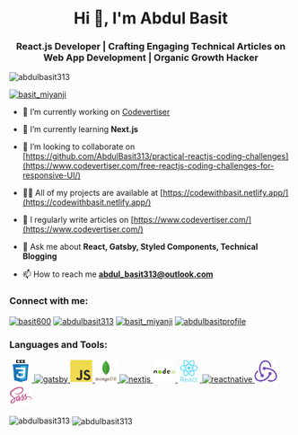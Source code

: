 <h1 align="center">Hi 👋, I'm Abdul Basit</h1>
<h3 align="center">React.js Developer | Crafting Engaging Technical Articles on Web App Development | Organic Growth Hacker</h3>

<p align="left"> <img src="https://komarev.com/ghpvc/?username=abdulbasit313&label=Profile%20views&color=0e75b6&style=flat" alt="abdulbasit313" /> </p>

<p align="left"> <a href="https://twitter.com/basit_miyanji" target="blank"><img src="https://img.shields.io/twitter/follow/basit_miyanji?logo=twitter&style=for-the-badge" alt="basit_miyanji" /></a> </p>

- 🔭 I’m currently working on [Codevertiser](https://www.codevertiser.com/)

- 🌱 I’m currently learning **Next.js**

- 👯 I’m looking to collaborate on [https://github.com/AbdulBasit313/practical-reactjs-coding-challenges](https://www.codevertiser.com/free-reactjs-coding-challenges-for-responsive-UI/)

- 👨‍💻 All of my projects are available at [https://codewithbasit.netlify.app/](https://codewithbasit.netlify.app/)

- 📝 I regularly write articles on [https://www.codevertiser.com/](https://www.codevertiser.com/)

- 💬 Ask me about **React, Gatsby, Styled Components, Technical Blogging**

- 📫 How to reach me **abdul_basit313@outlook.com**

<h3 align="left">Connect with me:</h3>
<p align="left">
<a href="https://codepen.io/basit600" target="blank"><img align="center" src="https://raw.githubusercontent.com/rahuldkjain/github-profile-readme-generator/master/src/images/icons/Social/codepen.svg" alt="basit600" height="30" width="40" /></a>
<a href="https://dev.to/abdulbasit313" target="blank"><img align="center" src="https://raw.githubusercontent.com/rahuldkjain/github-profile-readme-generator/master/src/images/icons/Social/devto.svg" alt="abdulbasit313" height="30" width="40" /></a>
<a href="https://twitter.com/basit_miyanji" target="blank"><img align="center" src="https://raw.githubusercontent.com/rahuldkjain/github-profile-readme-generator/master/src/images/icons/Social/twitter.svg" alt="basit_miyanji" height="30" width="40" /></a>
<a href="https://linkedin.com/in/abdulbasitprofile" target="blank"><img align="center" src="https://raw.githubusercontent.com/rahuldkjain/github-profile-readme-generator/master/src/images/icons/Social/linked-in-alt.svg" alt="abdulbasitprofile" height="30" width="40" /></a>
</p>


<h3 align="left">Languages and Tools:</h3>
<p align="left"> <a href="https://www.w3schools.com/css/" target="_blank" rel="noreferrer"> <img src="https://raw.githubusercontent.com/devicons/devicon/master/icons/css3/css3-original-wordmark.svg" alt="css3" width="40" height="40"/> </a> <a href="https://www.gatsbyjs.com/" target="_blank" rel="noreferrer"> <img src="https://www.vectorlogo.zone/logos/gatsbyjs/gatsbyjs-icon.svg" alt="gatsby" width="40" height="40"/> </a> <a href="https://developer.mozilla.org/en-US/docs/Web/JavaScript" target="_blank" rel="noreferrer"> <img src="https://raw.githubusercontent.com/devicons/devicon/master/icons/javascript/javascript-original.svg" alt="javascript" width="40" height="40"/> </a> <a href="https://www.mongodb.com/" target="_blank" rel="noreferrer"> <img src="https://raw.githubusercontent.com/devicons/devicon/master/icons/mongodb/mongodb-original-wordmark.svg" alt="mongodb" width="40" height="40"/> </a> <a href="https://nextjs.org/" target="_blank" rel="noreferrer"> <img src="https://cdn.worldvectorlogo.com/logos/nextjs-2.svg" alt="nextjs" width="40" height="40"/> </a> <a href="https://nodejs.org" target="_blank" rel="noreferrer"> <img src="https://raw.githubusercontent.com/devicons/devicon/master/icons/nodejs/nodejs-original-wordmark.svg" alt="nodejs" width="40" height="40"/> </a> <a href="https://reactjs.org/" target="_blank" rel="noreferrer"> <img src="https://raw.githubusercontent.com/devicons/devicon/master/icons/react/react-original-wordmark.svg" alt="react" width="40" height="40"/> </a> <a href="https://reactnative.dev/" target="_blank" rel="noreferrer"> <img src="https://reactnative.dev/img/header_logo.svg" alt="reactnative" width="40" height="40"/> </a> <a href="https://redux.js.org" target="_blank" rel="noreferrer"> <img src="https://raw.githubusercontent.com/devicons/devicon/master/icons/redux/redux-original.svg" alt="redux" width="40" height="40"/> </a> <a href="https://sass-lang.com" target="_blank" rel="noreferrer"> <img src="https://raw.githubusercontent.com/devicons/devicon/master/icons/sass/sass-original.svg" alt="sass" width="40" height="40"/> </a> </p>


<p><img align="left" src="https://github-readme-stats.vercel.app/api/top-langs?username=abdulbasit313&show_icons=true&locale=en&layout=compact" alt="abdulbasit313" /></p>


<p>&nbsp;<img align="center" src="https://github-readme-stats.vercel.app/api?username=abdulbasit313&show_icons=true&locale=en" alt="abdulbasit313" /></p>

